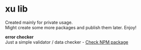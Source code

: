 # xu lib

Created mainly for private usage.  
Might create some more packages and publish them later. Enjoy!

**error checker**  
Just a simple validator / data checker - [Check NPM package](https://www.npmjs.com/package/xu-lib-error-checker)


